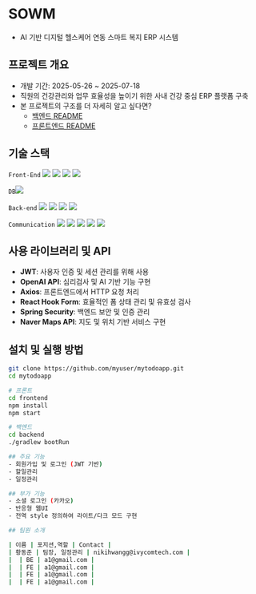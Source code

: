 # SOWM
- AI 기반 디지털 헬스케어 연동 스마트 복지 ERP 시스템

## 프로젝트 개요
- 개발 기간: 2025-05-26 ~ 2025-07-18
- 직원의 건강관리와 업무 효율성을 높이기 위한 사내 건강 중심 ERP 플랫폼 구축
- 본 프로젝트의 구조를 더 자세히 알고 싶다면?
  - [백엔드 README](./BACK.md)
  - [프론트엔드 README](./FRONT.md)

## 기술 스택  
`Front-End`  <img src="https://img.shields.io/badge/React-61DAFB?style=flat-square&logo=React&logoColor=white"/>
<img src="https://img.shields.io/badge/styledcomponents-DB7093?style=flat-square&logo=styled-components&logoColor=white"/>
<img src="https://img.shields.io/badge/Axios-5A29E4?style=flat-square&logo=Axios&logoColor=white"/>
<img src="https://img.shields.io/badge/ReactHookForm-EC5990?style=flat-square&logo=ReactHookForm&logoColor=white"/>

`DB`<img src="https://img.shields.io/badge/MySQL-4479A1?style=flat-square&logo=MySQL&logoColor=white"/>

`Back-end`  <img src="https://img.shields.io/badge/Java-007396?style=flat-square&logo=OpenJDK&logoColor=white"/>
<img src="https://img.shields.io/badge/Spring-6DB33F?style=flat-square&logo=Spring&logoColor=white"/>
<img src="https://img.shields.io/badge/SpringBoot-6DB33F?style=flat-square&logo=SpringBoot&logoColor=white"/>
<img src="https://img.shields.io/badge/JPA-59666C?style=flat-square&logo=Hibernate&logoColor=white"/>



`Communication`  <img src="https://img.shields.io/badge/notion-000000?style=flat-square&logo=notion&logoColor=white"/>
<img src="https://img.shields.io/badge/github-181717?style=flat-square&logo=github&logoColor=white"/>
<img src="https://img.shields.io/badge/trello-0052CC?style=flat-square&logo=trello&logoColor=white"/>
<img src="https://img.shields.io/badge/postman-FF6C37?style=flat-square&logo=postman&logoColor=white"/>
<img src="https://img.shields.io/badge/discord-5865F2?style=flat-square&logo=discord&logoColor=white"/>


## 사용 라이브러리 및 API
- **JWT**: 사용자 인증 및 세션 관리를 위해 사용  
- **OpenAI API**: 심리검사 및 AI 기반 기능 구현  
- **Axios**: 프론트엔드에서 HTTP 요청 처리  
- **React Hook Form**: 효율적인 폼 상태 관리 및 유효성 검사  
- **Spring Security**: 백엔드 보안 및 인증 관리  
- **Naver Maps API**: 지도 및 위치 기반 서비스 구현  


## 설치 및 실행 방법
```bash
git clone https://github.com/myuser/mytodoapp.git
cd mytodoapp

# 프론트
cd frontend
npm install
npm start

# 백엔드
cd backend
./gradlew bootRun

## 주요 기능
- 회원가입 및 로그인 (JWT 기반)
- 할일관리
- 일정관리

## 부가 기능
- 소셜 로그인 (카카오)
- 반응형 웹UI
- 전역 style 정의하여 라이트/다크 모드 구현

## 팀원 소개

| 이름 | 포지션,역할 | Contact |
| 황동준 | 팀장, 일정관리 | nikihwangg@ivycomtech.com |
|  | BE | a1@gmail.com |
|  | FE | a1@gmail.com |
|  | FE | a1@gmail.com |
|  | FE | a1@gmail.com |
